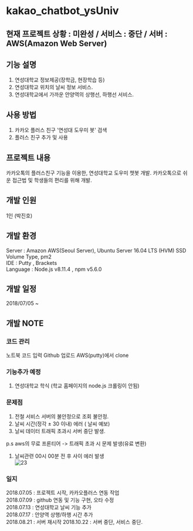 # kakao_chatbot_ysUniv

## 현재 프로젝트 상황 : 미완성 / 서비스 : 중단 / 서버 : AWS(Amazon Web Server) ##

## 기능 설명
1. 연성대학교 정보제공(장학금, 현장학습 등)
2. 연성대학교 위치의 날씨 정보 서비스.
3. 연성대학교에서 가까운 안양역의 상행선, 하행선 서비스.

## 사용 방법
1. 카카오 플러스 친구 '연성대 도우미 봇' 검색 <br>
2. 플러스 친구 추가 및 사용

## 프로젝트 내용
카카오톡의 플러스친구 기능을 이용한, 연성대학교 도우미 챗봇 개발.
카카오톡으로 쉬운 접근법 및 학생들의 편리를 위해 개발.

## 개발 인원
1인 (박진호)

## 개발 환경
Server : Amazon AWS(Seoul Server), Ubuntu Server 16.04 LTS (HVM) SSD Volume Type, pm2 <br>
IDE : Putty , Brackets <br>
Language : Node.js v8.11.4 , npm v5.6.0 <br>

## 개발 일정
2018/07/05 ~

## 개발 NOTE
### 코드 관리 <br>
노트북 코드 입력  Github 업로드  AWS(putty)에서 clone <br>

### 기능추가 예정
1. 연성대학교 학식 (학교 홈페이지의 node.js 크롤링이 안됨)

### 문제점 
1. 전철 서비스 서버의 불안정으로 조회 불안정. <br>
2. 날씨 시간(정각 ± 30 이내) 에러 ( 날씨 예보) <br>
3. 날씨 데이터 트래픽 초과시 서버 중단 발생. <br>

p.s aws의 무료 프론티어 -> 트래픽 초과 시 문제 발생(유료 변환) <br>

1. 날씨관련 00시 00분 전 후 사이 에러 발생<br>
![23](https://user-images.githubusercontent.com/24603994/47338003-3c1f6700-d6d1-11e8-98fb-770cd7fcfc04.PNG)



### 일지
2018.07.05 : 프로젝트 시작, 카카오플러스 연동 작업 <br>
2018.07.09 : github 연동 및 기능 구현, 오타 수정 <br>
2018.07.13 : 연성대학교 날씨 기능 추가 <br>
2018.07.17 : 안양역 상행/하행 시간 추가 <br>
2018.08.21 : 서버 재시작
2018.10.22 : 서버 중단, 서비스 중단.

